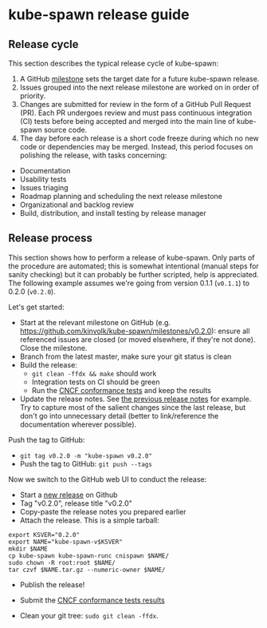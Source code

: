 # kube-spawn release guide

## Release cycle

This section describes the typical release cycle of kube-spawn:

1. A GitHub [milestone][milestones] sets the target date for a future kube-spawn release.
2. Issues grouped into the next release milestone are worked on in order of priority.
3. Changes are submitted for review in the form of a GitHub Pull Request (PR). Each PR undergoes review and must pass continuous integration (CI) tests before being accepted and merged into the main line of kube-spawn source code.
4. The day before each release is a short code freeze during which no new code or dependencies may be merged. Instead, this period focuses on polishing the release, with tasks concerning:
  * Documentation
  * Usability tests
  * Issues triaging
  * Roadmap planning and scheduling the next release milestone
  * Organizational and backlog review
  * Build, distribution, and install testing by release manager

## Release process

This section shows how to perform a release of kube-spawn.
Only parts of the procedure are automated; this is somewhat intentional (manual steps for sanity checking) but it can probably be further scripted, help is appreciated.
The following example assumes we're going from version 0.1.1 (`v0.1.1`) to 0.2.0 (`v0.2.0`).

Let's get started:

- Start at the relevant milestone on GitHub (e.g. https://github.com/kinvolk/kube-spawn/milestones/v0.2.0): ensure all referenced issues are closed (or moved elsewhere, if they're not done). Close the milestone.
- Branch from the latest master, make sure your git status is clean
- Build the release:
  - `git clean -ffdx && make` should work
  - Integration tests on CI should be green
  - Run the [CNCF conformance tests][conformance-tests] and keep the results
- Update the release notes. See [the previous release notes][release-notes] for example.
  Try to capture most of the salient changes since the last release, but don't go into unnecessary detail (better to link/reference the documentation wherever possible).

Push the tag to GitHub:

- `git tag v0.2.0 -m "kube-spawn v0.2.0"`
- Push the tag to GitHub: `git push --tags`

Now we switch to the GitHub web UI to conduct the release:

- Start a [new release][gh-new-release] on Github
- Tag "v0.2.0", release title "v0.2.0"
- Copy-paste the release notes you prepared earlier
- Attach the release.
  This is a simple tarball:

```
export KSVER="0.2.0"
export NAME="kube-spawn-v$KSVER"
mkdir $NAME
cp kube-spawn kube-spawn-runc cnispawn $NAME/
sudo chown -R root:root $NAME/
tar czvf $NAME.tar.gz --numeric-owner $NAME/
```

- Publish the release!

- Submit the [CNCF conformance tests results][conformance-tests]

- Clean your git tree: `sudo git clean -ffdx`.

[conformance-tests]: https://github.com/cncf/k8s-conformance/blob/master/instructions.md
[release-notes]: https://github.com/kinvolk/kube-spawn/releases
[gh-new-release]: https://github.com/kinvolk/kube-spawn/releases/new
[milestones]: https://github.com/kinvolk/kube-spawn/milestones
